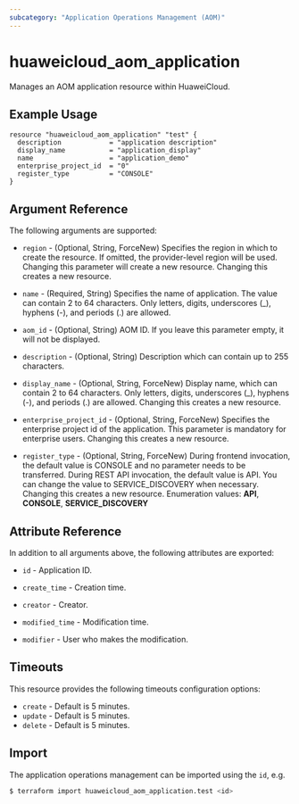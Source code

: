 ```yaml
---
subcategory: "Application Operations Management (AOM)"
---
```


# huaweicloud_aom_application

Manages an AOM application resource within HuaweiCloud.

## Example Usage

```hcl
resource "huaweicloud_aom_application" "test" {
  description            = "application description"
  display_name           = "application_display"
  name                   = "application_demo"
  enterprise_project_id  = "0"
  register_type          = "CONSOLE"
}
```

## Argument Reference

The following arguments are supported:

* `region` - (Optional, String, ForceNew) Specifies the region in which to create the resource. If omitted, the
  provider-level region will be used. Changing this parameter will create a new resource.
  Changing this creates a new resource.

* `name` - (Required, String) Specifies the name of application. The value can contain 2 to 64 characters. Only letters,
  digits, underscores (_), hyphens (-), and periods (.) are allowed.

* `aom_id` - (Optional, String) AOM ID. If you leave this parameter empty, it will not be displayed.

* `description` - (Optional, String) Description which can contain up to 255 characters.

* `display_name` - (Optional, String, ForceNew) Display name, which can contain 2 to 64 characters. Only letters, digits, 
  underscores (_), hyphens (-), and periods (.) are allowed.
  Changing this creates a new resource.

* `enterprise_project_id` - (Optional, String, ForceNew) Specifies the enterprise project id of the application. This 
  parameter is mandatory for enterprise users.
  Changing this creates a new resource.

* `register_type` - (Optional, String, ForceNew) During frontend invocation, the default value is CONSOLE and no
  parameter needs to be transferred. During REST API invocation, the default value is API. You can change the value to 
  SERVICE_DISCOVERY when necessary.
  Changing this creates a new resource.
  Enumeration values: **API**, **CONSOLE**, **SERVICE_DISCOVERY**

## Attribute Reference

In addition to all arguments above, the following attributes are exported:

* `id` - Application ID.

* `create_time` - Creation time.

* `creator` - Creator.

* `modified_time` - Modification time.

* `modifier` - User who makes the modification.

## Timeouts

This resource provides the following timeouts configuration options:

* `create` - Default is 5 minutes.
* `update` - Default is 5 minutes.
* `delete` - Default is 5 minutes.

## Import

The application operations management can be imported using the `id`, e.g.

```bash
$ terraform import huaweicloud_aom_application.test <id>
```
